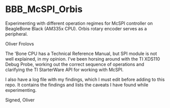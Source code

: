 # BBB_McSPI_Orbis
Experimenting with different operation regimes for McSPI controller on BeagleBone Black (AM335x CPU). Orbis rotary encoder serves as a peripheral.

Oliver Frolovs

The 'Bone CPU has a Technical Reference Manual, but SPI module is not well explained, in my opinion. I've been horsing around with the TI XDS110 Debug Probe, working out the correct sequence of operations and clarifying the TI StarterWare API for working with McSPI.

I also have a log file with my findings, which I must edit before adding to this repo. It contains the findings and lists the caveats I have found while experimenting.

Signed,
Oliver
